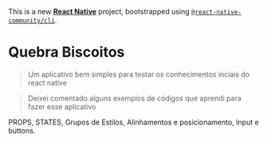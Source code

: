 This is a new [**React Native**](https://reactnative.dev) project, bootstrapped using [`@react-native-community/cli`](https://github.com/react-native-community/cli).

# Quebra Biscoitos

> Um aplicativo bem simples para testar os conhecimentos inciais do react native

> Deixei comentado alguns exemplos de códigos que aprendi para fazer esse aplicativo

PROPS, STATES, Grupos de Estilos, Alinhamentos e posicionamento, Input e buttons.